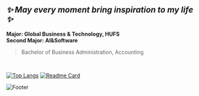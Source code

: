 ## *✨ May every moment bring inspiration to my life ✨* <br>

<!--
**InKyungWoo/InKyungWoo** is a ✨ _special_ ✨ repository because its `README.md` (this file) appears on your GitHub profile.

Here are some ideas to get you started:

- 🔭 I’m currently working on ...
- 🌱 I’m currently learning ...
- 👯 I’m looking to collaborate on ...
- 🤔 I’m looking for help with ...
- 💬 Ask me about ...
- 📫 How to reach me: ...
- 😄 Pronouns: ...
- ⚡ Fun fact: ...
-->


**Major: Global Business & Technology, HUFS <br> Second Major: AI&Software** <br>

> Bachelor of Business Administration, Accounting

<br>
<div align="left">

[![Top Langs](https://github-readme-stats.vercel.app/api/top-langs/?username=InkyungWoo&layout=compact&theme=material-palenight)](https://github.com/anuraghazra/github-readme-stats) [![Readme Card](https://github-readme-stats.vercel.app/api/pin/?username=InkyungWoo&repo=Inkyung.html&theme=nightowl)](https://github.com/InKyungWoo/Inkyung.html)

</div>

![Footer](https://capsule-render.vercel.app/api?type=waving&color=&height=100&section=footer)